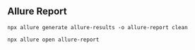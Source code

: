 
## Allure Report

`npx allure generate allure-results -o allure-report clean`

`npx allure open allure-report`
